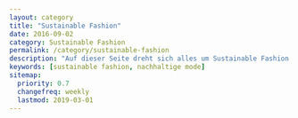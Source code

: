 ```yaml
---
layout: category
title: "Sustainable Fashion"
date: 2016-09-02
category: Sustainable Fashion
permalink: /category/sustainable-fashion
description: "Auf dieser Seite dreht sich alles um Sustainable Fashion. Ich erkläre was an Fast Fashion so schlimm ist und welche Möglichkeiten du hast, auf nachhaltigere Alternativen umzusteigen. Zudem gibt es eine Liste mit allen Onlineshops, die nachhaltig produzierte Kleidung verkaufen."
keywords: [sustainable fashion, nachhaltige mode]
sitemap:
  priority: 0.7
  changefreq: weekly
  lastmod: 2019-03-01
---
```

